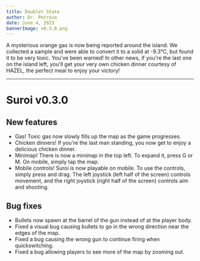 ```yaml
---
title: Doublet State
author: Dr. Petrova
date: June 4, 2023
bannerImage: v0.3.0.png
---
```

A mysterious orange gas is now being reported around the island. We collected a sample and were able to convert it to a solid at -9.3°C, but found it to be very toxic. You've been warned! In other news, if you're the last one on the island left, you'll get your very own chicken dinner courtesy of HAZEL, the perfect meal to enjoy your victory!
***
# Suroi v0.3.0

## New features
- Gas! Toxic gas now slowly fills up the map as the game progresses.
- Chicken dinners! If you're the last man standing, you now get to enjoy a delicious chicken dinner.
- Minimap! There is now a minimap in the top left. To expand it, press G or M. On mobile, simply tap the map.
- Mobile controls! Suroi is now playable on mobile. To use the controls, simply press and drag. The left joystick (left half of the screen) controls movement, and the right joystick (right half of the screen) controls aim and shooting.

## Bug fixes
- Bullets now spawn at the barrel of the gun instead of at the player body.
- Fixed a visual bug causing bullets to go in the wrong direction near the edges of the map.
- Fixed a bug causing the wrong gun to continue firing when quickswitching.
- Fixed a bug allowing players to see more of the map by zooming out.
